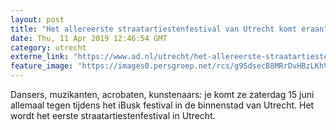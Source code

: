 ```yaml
---
layout: post
title: "Het allereerste straatartiestenfestival van Utrecht komt eraan"
date: Thu, 11 Apr 2019 12:46:54 GMT
category: utrecht
externe_link: "https://www.ad.nl/utrecht/het-allereerste-straatartiestenfestival-van-utrecht-komt-eraan~a511f71d/"
feature_image: "https://images0.persgroep.net/rcs/g9SdsecB8MRrDvHBzLKhVosOzd8/diocontent/145299452/_fitwidth/400/?appId=21791a8992982cd8da851550a453bd7f&quality=0.7"
---
```


Dansers, muzikanten, acrobaten, kunstenaars: je komt ze zaterdag 15 juni allemaal tegen tijdens het iBusk festival in de binnenstad van Utrecht. Het wordt het eerste straatartiestenfestival in Utrecht.
